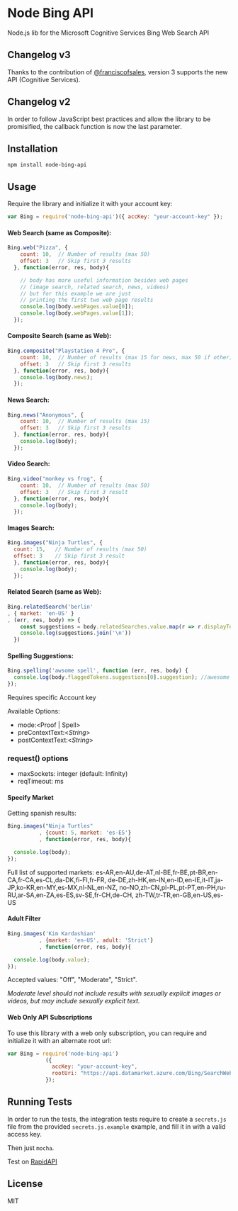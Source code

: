 # Node Bing API
Node.js lib for the Microsoft Cognitive Services Bing Web Search API

## Changelog v3
Thanks to the contribution of [@franciscofsales](https://github.com/franciscofsales), version 3 supports the new API (Cognitive Services).

## Changelog v2
In order to follow JavaScript best practices and allow the library to
be promisified, the callback function is now the last parameter.

## Installation
````
npm install node-bing-api
````

## Usage

Require the library and initialize it with your account key:

```js
var Bing = require('node-bing-api')({ accKey: "your-account-key" });
```

#### Web Search (same as Composite):

```js
Bing.web("Pizza", {
    count: 10,  // Number of results (max 50)
    offset: 3   // Skip first 3 results
  }, function(error, res, body){

    // body has more useful information besides web pages
    // (image search, related search, news, videos)
    // but for this example we are just
    // printing the first two web page results
    console.log(body.webPages.value[0]);
    console.log(body.webPages.value[1]);
  });
```

#### Composite Search (same as Web):
```js
Bing.composite("Playstation 4 Pro", {
    count: 10,  // Number of results (max 15 for news, max 50 if other)
    offset: 3   // Skip first 3 results
  }, function(error, res, body){
    console.log(body.news);
  });
```

#### News Search:
```js
Bing.news("Anonymous", {
    count: 10,  // Number of results (max 15)
    offset: 3   // Skip first 3 results
  }, function(error, res, body){
    console.log(body);
  });
```

#### Video Search:
```js
Bing.video("monkey vs frog", {
    count: 10,  // Number of results (max 50)
    offset: 3   // Skip first 3 result
  }, function(error, res, body){
    console.log(body);
  });
```

#### Images Search:
```js
Bing.images("Ninja Turtles", {
  count: 15,   // Number of results (max 50)
  offset: 3    // Skip first 3 result
  }, function(error, res, body){
    console.log(body);
  });
```

#### Related Search (same as Web):
```js
Bing.relatedSearch('berlin'
, { market: 'en-US' }
, (err, res, body) => {
    const suggestions = body.relatedSearches.value.map(r => r.displayText)
    console.log(suggestions.join('\n'))
  })
```

#### Spelling Suggestions:
```js
Bing.spelling('awsome spell', function (err, res, body) {
  console.log(body.flaggedTokens.suggestions[0].suggestion); //awesome spell
});
```

Requires specific Account key

Available Options:
* mode:\<Proof | Spell\>
* preContextText:\<*String*\>
* postContextText:\<*String*\>

### request() options

* maxSockets: integer (default: Infinity)
* reqTimeout: ms
  
#### Specify Market
Getting spanish results:
```js
Bing.images("Ninja Turtles"
          , {count: 5, market: 'es-ES'}
          , function(error, res, body){

  console.log(body);
});
```

Full list of supported markets:
es-AR,en-AU,de-AT,nl-BE,fr-BE,pt-BR,en-CA,fr-CA,es-CL,da-DK,fi-FI,fr-FR,
de-DE,zh-HK,en-IN,en-ID,en-IE,it-IT,ja-JP,ko-KR,en-MY,es-MX,nl-NL,en-NZ,
no-NO,zh-CN,pl-PL,pt-PT,en-PH,ru-RU,ar-SA,en-ZA,es-ES,sv-SE,fr-CH,de-CH,
zh-TW,tr-TR,en-GB,en-US,es-US


#### Adult Filter
```js
Bing.images('Kim Kardashian'
          , {market: 'en-US', adult: 'Strict'}
          , function(error, res, body){

  console.log(body.value);
});
```
Accepted values: "Off", "Moderate", "Strict".

*Moderate level should not include results with sexually explicit images
or videos, but may include sexually explicit text.*

#### Web Only API Subscriptions
To use this library with a web only subscription, you can require and initialize it with an alternate root url:
```js
var Bing = require('node-bing-api')
            ({
              accKey: "your-account-key",
              rootUri: "https://api.datamarket.azure.com/Bing/SearchWeb/v1/"
            });
```

## Running Tests
In order to run the tests, the integration tests require to create a `secrets.js` file
from the provided `secrets.js.example` example, and fill it in with a valid access key.

Then just `mocha`.

Test on [RapidAPI](https://rapidapi.com/package/BingSearch?utm_source=BingGitHub&utm_medium=button)

## License
MIT
